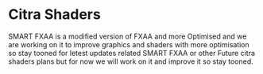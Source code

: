 # Citra Shaders
SMART FXAA is a modified version of FXAA
and more Optimised and we are working on it to improve 
graphics and shaders with more optimisation
so stay tooned for letest updates related SMART FXAA
or other Future citra shaders plans but for now
we will work on it and improve it so stay tooned.
